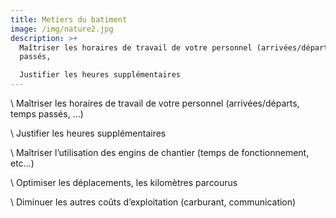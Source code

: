 ```yaml
---
title: Metiers du batiment
image: /img/nature2.jpg
description: >+
  Maîtriser les horaires de travail de votre personnel (arrivées/départs, temps
  passés,

  Justifier les heures supplémentaires
---
```





\    Maîtriser les horaires de travail de votre personnel (arrivées/départs, temps passés, …)

\    Justifier les heures supplémentaires

\    Maîtriser l’utilisation des engins de chantier (temps de fonctionnement, etc…)

\    Optimiser les déplacements, les kilomètres parcourus

\    Diminuer les autres coûts d’exploitation (carburant, communication)
